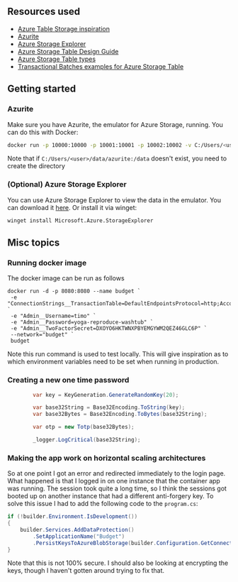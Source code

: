 ## Resources used

- [Azure Table Storage inspiration](https://www.troyhunt.com/working-with-154-million-records-on/)
- [Azurite](https://learn.microsoft.com/en-us/azure/storage/common/storage-use-azurite?tabs=docker-hub%2Ctable-storage)
- [Azure Storage Explorer](https://azure.microsoft.com/en-us/features/storage-explorer/)
- [Azure Storage Table Design Guide](https://docs.microsoft.com/en-us/azure/cosmos-db/table-storage-design-guide)
- [Azure Storage Table types](https://learn.microsoft.com/en-us/rest/api/storageservices/understanding-the-table-service-data-model#property-types)
- [Transactional Batches examples for Azure Storage Table](https://github.com/Azure/azure-sdk-for-net/blob/Azure.Data.Tables_12.8.2/sdk/tables/Azure.Data.Tables/samples/Sample6TransactionalBatch.md)

## Getting started

### Azurite

Make sure you have Azurite, the emulator for Azure Storage, running. You can do this with Docker:

```bash
docker run -p 10000:10000 -p 10001:10001 -p 10002:10002 -v C:/Users/<user>/data/azurite:/data -d --name azurite mcr.microsoft.com/azure-storage/azurite
```

Note that if `C:/Users/<user>/data/azurite:/data` doesn't exist, you need to create the directory

### (Optional) Azure Storage Explorer

You can use Azure Storage Explorer to view the data in the emulator.
You can download it [here](https://azure.microsoft.com/en-us/features/storage-explorer/).
Or install it via winget:

```bash
winget install Microsoft.Azure.StorageExplorer
```

## Misc topics

### Running docker image

The docker image can be run as follows

```
docker run -d -p 8080:8080 --name budget `
 -e "ConnectionStrings__TransactionTable=DefaultEndpointsProtocol=http;AccountName=devstoreaccount1;AccountKey=Eby8vdM02xNOcqFlqUwJPLlmEtlCDXJ1OUzFT50uSRZ6IFsuFq2UVErCz4I6tq/K1SZFPTOtr/KBHBeksoGMGw==;TableEndpoint=http://azurite:10002/devstoreaccount1" `
 -e "Admin__Username=timo" `
 -e "Admin__Password=yoga-reproduce-washtub" `
 -e "Admin__TwoFactorSecret=DXOYO6HKTWNXPBYEMGYWM2QEZ46GLC6P" `
 --network="budget" `
 budget
```

Note this run command is used to test locally. This will give inspiration as to which environment variables need to be set when running in production.

### Creating a new one time password

```csharp
        var key = KeyGeneration.GenerateRandomKey(20);

        var base32String = Base32Encoding.ToString(key);
        var base32Bytes = Base32Encoding.ToBytes(base32String);

        var otp = new Totp(base32Bytes);

        _logger.LogCritical(base32String);
```

### Making the app work on horizontal scaling architectures

So at one point I got an error and redirected immediately to the login page.
What happened is that I logged in on one instance that the container app was running.
The session took quite a long time, so I think the sessions got booted up on another instance that had a different anti-forgery key.
To solve this issue I had to add the following code to the `program.cs`:

```csharp
if (!builder.Environment.IsDevelopment())
{
    builder.Services.AddDataProtection()
        .SetApplicationName("Budget")
        .PersistKeysToAzureBlobStorage(builder.Configuration.GetConnectionString("Storage"), "keys", "keys.xml");
}
```

Note that this is not 100% secure.
I should also be looking at encrypting the keys, though I haven't gotten around trying to fix that.
